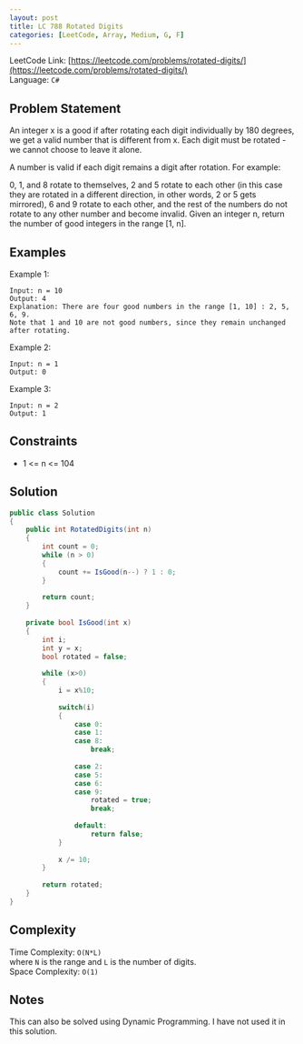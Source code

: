 ```yaml
---
layout: post
title: LC 788 Rotated Digits
categories: [LeetCode, Array, Medium, G, F]
---
```


LeetCode Link: [https://leetcode.com/problems/rotated-digits/](https://leetcode.com/problems/rotated-digits/)  
Language: `C#`

## Problem Statement

An integer x is a good if after rotating each digit individually by 180 degrees, we get a valid number that is different from x. Each digit must be rotated - we cannot choose to leave it alone.

A number is valid if each digit remains a digit after rotation. For example:

0, 1, and 8 rotate to themselves,
2 and 5 rotate to each other (in this case they are rotated in a different direction, in other words, 2 or 5 gets mirrored),
6 and 9 rotate to each other, and
the rest of the numbers do not rotate to any other number and become invalid.
Given an integer n, return the number of good integers in the range [1, n].

## Examples

Example 1:

```
Input: n = 10
Output: 4
Explanation: There are four good numbers in the range [1, 10] : 2, 5, 6, 9.
Note that 1 and 10 are not good numbers, since they remain unchanged after rotating.
```

Example 2:

```
Input: n = 1
Output: 0
```

Example 3:

```
Input: n = 2
Output: 1
```

## Constraints  

* 1 <= n <= 104

## Solution

``` csharp
public class Solution 
{
    public int RotatedDigits(int n) 
    {      
        int count = 0;
        while (n > 0)
        {
            count += IsGood(n--) ? 1 : 0;
        }
        
        return count;
    }
    
    private bool IsGood(int x)
    {        
        int i;
        int y = x;
        bool rotated = false;
        
        while (x>0)
        {
            i = x%10;
            
            switch(i)
            {
                case 0:
                case 1:
                case 8:
                    break;
                    
                case 2:
                case 5:
                case 6:
                case 9:
                    rotated = true;
                    break;
                    
                default:
                    return false;
            }
            
            x /= 10;
        }
        
        return rotated;
    }
}
```

## Complexity

Time Complexity: `O(N*L)`  
where `N` is the range and `L` is the number of digits.  
Space Complexity: `O(1)`

## Notes

This can also be solved using Dynamic Programming. I have not used it in this solution.